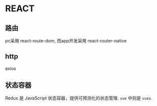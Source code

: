 # REACT

## 路由

pc采用 react-route-dom, 而app开发采用  react-router-native

## http

axios

## 状态容器

Redux 是 JavaScript 状态容器，提供可预测化的状态管理. `vue` 中则是 `vuex`.

